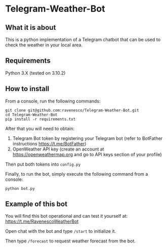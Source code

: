 # Telegram-Weather-Bot

## What it is about

This is a python implementation of a Telegram chatbot that can be used to check the weather in your local area.

## Requirements

Python 3.X (tested on 3.10.2)

## How to install

From a console, run the following commands:

```commandline
git clone git@github.com:ravenesco/Telegram-Weather-Bot.git
cd Telegram-Weather-Bot
pip install -r requirements.txt
```

After that you will need to obtain:

1. Telegram Bot token by registering your Telegram bot (refer to BotFather instructions https://t.me/BotFather)
2. OpenWeather API key (create an account at https://openweathermap.org and go to API keys section of your profile)

Then put both tokens into `config.py`

Finally, to run the bot, simply execute the following command from a console:

```commandline
python bot.py
```

## Example of this bot

You will find this bot operational and can test it yourself at:  
https://t.me/RavenescoWeatherBot

Open chat with the bot and type `/start` to initialize it.

Then type `/forecast` to request weather forecast from the bot.

